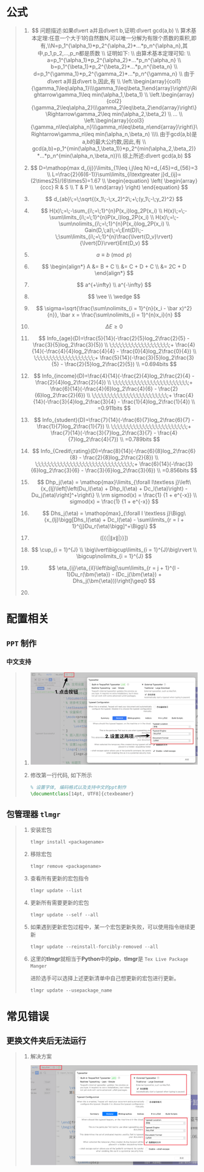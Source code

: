 # 公式

>   1.   $$
>        问题描述:如果d\vert a并且d\vert b,证明:d\vert gcd(a,b) \\
>        算术基本定理:任意一个大于1的自然数N,可以唯一分解为有限个质数的乘积,即有,\\N=p_1^{\alpha_1}*p_2^{\alpha_2}*...*p_n^{\alpha_n},其中,p_1,p_2,...,p_n都是质数 \\
>        证明如下: \\
>        由算术基本定理可知: \\
>        a=p_1^{\alpha_1}*p_2^{\alpha_2}*...*p_n^{\alpha_n} \\
>        b=p_1^{\beta_1}*p_2^{\beta_2}*...*p_n^{\beta_n} \\
>        d=p_1^{\gamma_1}*p_2^{\gamma_2}*...*p_n^{\gamma_n} \\
>        由于d\vert a并且d\vert b,因此,有 \\
>        \left.\begin{array}{col1} {\gamma_1\leq\alpha_1}\\\gamma_1\leq\beta_1\end{array}\right\}\Rightarrow\gamma_1\leq min(\alpha_1,\beta_1) \\
>        \left.\begin{array}{col2}
>        {\gamma_2\leq\alpha_2}\\\gamma_2\leq\beta_2\end{array}\right\}\Rightarrow\gamma_2\leq min(\alpha_2,\beta_2) \\
>        ... \\
>        \left.\begin{array}{col3}
>        {\gamma_n\leq\alpha_n}\\\gamma_n\leq\beta_n\end{array}\right\}\Rightarrow\gamma_n\leq min(\alpha_n,\beta_n) \\\\
>        由于gcd(a,b)是a,b的最大公约数,因此,有 \\
>        gcd(a,b)=p_1^{min(\alpha_1,\beta_1)}*p_2^{min(\alpha_2,\beta_2)}*...*p_n^{min(\alpha_n,\beta_n)}\\
>        综上所述:d\vert gcd(a,b)
>        $$
>
>   2.   $$
>        D=\mathop{max d_{ij}}\limits_{1\leq i,j\leq N}=d_{45}=d_{56}=3 \\
>        L=\frac{2}{6(6-1)}\sum\limits_{i\textgreater j}d_{ij}=(2\times25)/(6\times5)=1.67 \\
>        \begin{equation}
>        \left(
>          \begin{array}{ccc}
>            R & S \\
>            T & P \\
>          \end{array}
>        \right)
>        \end{equation}
>        $$
>
>   3.   $$
>        d_{ab}\;=\;\sqrt{(x_1\;-\;x_2)^2\;+\;(y_1\;-\;y_2)^2}
>        $$
>
>   4.   $$
>        H(x)\;=\;-\sum_{i\;=\;1}^{n}P(x_i)log_2P(x_i) \\
>        H(x)\;=\;-\sum\limits_{i\;=\;1}^{n}P(x_i)log_2P(x_i) \\
>        H(x)\;=\;-\sum\nolimits_{i\;=\;1}^{n}P(x_i)log_2P(x_i) \\
>        Gain(D,\;a)\;=\;Ent(D)\;-\;\sum\limits_{i\;=\;1}^{n}\frac{\lvert{D_v}\rvert}{\lvert{D}\rvert}Ent(D_v)
>        $$
>
>   5.   $$
>        a\equiv b\pmod p
>        $$
>
>   6.   $$
>        \begin{align*}
>          A &= B + C \\
>            &= C + D + C \\
>            &= 2C + D
>        \end{align*}
>        $$
>
>   7.   $$
>        a^{+\infty} \\
>        a^{-\infty}
>        $$
>
>   8.   $$
>        \vee \\
>        \wedge
>        $$
>
>   9.   $$
>        \sigma=\sqrt{\frac{\sum\nolimits_{i = 1}^{n}(x_i - \bar x)^2}{n}}, 
>        \bar x = \frac{\sum\nolimits_{i = 1}^{n}x_i}{n}
>        $$
>
>   10.   $$
>         \Delta E \geq 0
>         $$
>
>   11.   $$
>         Info_{age}(D)=\frac{5}{14}(-\frac{2}{5}log_2\frac{2}{5} - \frac{3}{5}log_2\frac{3}{5}) \\ \;\;\;\;\;\;\;\;\;\;\;\;\;\;\;\;\;\;\;+ \frac{4}{14}(-\frac{4}{4}log_2\frac{4}{4} - \frac{0}{4}log_2\frac{0}{4}) \\
>         \;\;\;\;\;\;\;\;\;\;\;\;\;\;\;\;\;\;\;+ \frac{5}{14}(-\frac{3}{5}log_2\frac{3}{5} - \frac{2}{5}log_2\frac{2}{5}) \\
>         =0.694bits
>         $$
>
>   12.   $$
>         Info_{income}(D)=\frac{4}{14}(-\frac{2}{4}log_2\frac{2}{4} - \frac{2}{4}log_2\frac{2}{4}) \\ \;\;\;\;\;\;\;\;\;\;\;\;\;\;\;\;\;\;\;\;\;\;\;\;+ \frac{6}{14}(-\frac{4}{6}log_2\frac{4}{6} - \frac{2}{6}log_2\frac{2}{6}) \\
>         \;\;\;\;\;\;\;\;\;\;\;\;\;\;\;\;\;\;\;\;\;\;\;\;+ \frac{4}{14}(-\frac{3}{4}log_2\frac{3}{4} - \frac{1}{4}log_2\frac{1}{4}) \\
>         =0.911bits
>         $$
>
>   13.   $$
>         Info_{student}(D)=\frac{7}{14}(-\frac{6}{7}log_2\frac{6}{7} - \frac{1}{7}log_2\frac{1}{7}) \\ \;\;\;\;\;\;\;\;\;\;\;\;\;\;\;\;\;\;\;\;\;\;\;\;+ \frac{7}{14}(-\frac{3}{7}log_2\frac{3}{7} - \frac{4}{7}log_2\frac{4}{7}) \\
>         =0.789bits
>         $$
>
>   14.   $$
>         Info_{Credit\;rating}(D)=\frac{8}{14}(-\frac{6}{8}log_2\frac{6}{8} - \frac{2}{8}log_2\frac{2}{8}) \\ \;\;\;\;\;\;\;\;\;\;\;\;\;\;\;\;\;\;\;\;\;\;\;\;\;\;\;\;\;\;\;+ \frac{6}{14}(-\frac{3}{6}log_2\frac{3}{6} - \frac{3}{6}log_2\frac{3}{6}) \\
>         =0.856bits
>         $$
>
>   15.   $$
>         Dhp_j(\eta) = \mathop{max}\limits_{\forall l\textless j}\left\{x_{lj}\left[\left(Du_l(\eta) + Dhp_l(\eta) + Dc_l(\eta)\right) - Du_j(\eta)\right]^+\right\} \\
>         \rm sigmod(x) = \frac{1} {1 + e^{-x}} \\
>         sigmod(x) = \frac{1} {1 + e^{-x}}
>         $$
>
>   16.   $$
>         Dhs_j(\eta) = \mathop{max}_{\forall l \textless j}\Bigg\{x_{lj}\bigg[Dhs_l(\eta) + Dc_l(\eta) - \sum\limits_{r = l + 1}^{j}Du_r(\eta)\bigg]^+\Bigg\}
>         $$
>
>   17.   $$
>         \Bigg ( \bigg [ \Big \{ \big \langle \left | \| x \| \right | \big \rangle \Big \} \bigg ] \Bigg )
>         $$
>
>   18.   $$
>         \cup_{i = 1}^{J} \\
>         \big\lvert\bigcup\limits_{i = 1}^{J}\big\rvert \\
>         \bigcup\nolimits_{i = 1}^{J}
>         $$
>
>   19.   $$
>         \eta_{ij}\eta_{il}\left\big[\sum\limits_{r = j + 1}^{l - 1}Du_r(\bm{\eta}) - (Dc_j(\bm{\eta}) + Dhs_j(\bm{\eta}))\right]\geq0
>         $$
>
>   20.   



# 配置相关

## `PPT` 制作

### 中文支持

>   1.   ![CleanShot 2022-06-19 at 20.37.20@2x](img/CleanShot%202022-06-19%20at%2020.37.20@2x.png)
>
>   2.   修改第一行代码, 如下所示
>
>        ```latex
>        % 设置字体, 编码格式以及支持中文的ppt制作
>        \documentclass[14pt, UTF8]{ctexbeamer}
>        ```

## 包管理器 `tlmgr`

>   1.   安装宏包
>
>        ```shell
>        tlmgr install <packagename>
>        ```
>
>   2.   移除宏包
>
>        ```shell
>        tlmgr remove <packagename>
>        ```
>
>   3.   查看所有更新的宏包指令
>
>        ```shell
>        tlmgr update --list
>        ```
>
>   4.   更新所有需要更新的宏包
>
>        ```shell
>        tlmgr update --self --all
>        ```
>
>   5.   如果遇到更新宏包过程中，某一个宏包更新失败，可以使用指令继续更新
>
>        ```shell
>        tlmgr update --reinstall-forcibly-removed --all
>        ```
>
>   6.   这里的**tlmgr**就相当于**Python**中的**pip**，**tlmgr**是 `Tex Live Package Manger`
>
>        进阶选手可以选择上述更新清单中自己想更新的宏包进行更新。
>
>        ```shell
>        tlmgr update --usepackage_name
>        ```

# 常见错误

## 更换文件夹后无法运行

>   1.   解决方案
>
>        ![CleanShot 2022-06-26 at 20.36.25@2x](img/CleanShot%202022-06-26%20at%2020.36.25@2x.png)
